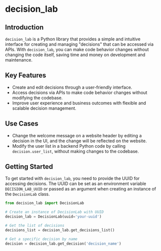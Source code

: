# decision_lab

## Introduction

`decision_lab` is a Python library that provides a simple and intuitive interface for creating and managing "decisions" that can be accessed via APIs. With `decision_lab`, you can make code behavior changes without changing the code itself, saving time and money on development and maintenance.

## Key Features

- Create and edit decisions through a user-friendly interface.
- Access decisions via APIs to make code behavior changes without modifying the codebase.
- Improve user experience and business outcomes with flexible and scalable decision management.

## Use Cases

- Change the welcome message on a website header by editing a decision in the UI, and the change will be reflected on the website.
- Modify the user list in a backend Python code by calling `decision.user_list`, without making changes to the codebase.

## Getting Started

To get started with `decision_lab`, you need to provide the UUID for accessing decisions. The UUID can be set as an environment variable `DECISION_LAB_UUID` or passed as an argument when creating an instance of the `DecisionLab` class.

```python
from decision_lab import DecisionLab

# Create an instance of DecisionLab with UUID
decision_lab = DecisionLab(uuid='your-uuid')

# Get the list of decisions
decisions_list = decision_lab.get_decisions_list()

# Get a specific decision by name
decision = decision_lab.get_decision('decision_name')
